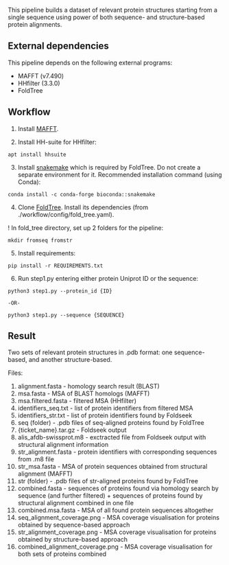 This pipeline builds a dataset of relevant protein structures starting from a single sequence using power of both sequence- and structure-based protein alignments.

## External dependencies
This pipeline depends on the following external programs:
- MAFFT (v7.490)
- HHfilter (3.3.0)
- FoldTree

## Workflow
1. Install [MAFFT](https://mafft.cbrc.jp/alignment/software/).

2. Install HH-suite for HHfilter:

```
apt install hhsuite

```

3. Install [snakemake](https://snakemake.readthedocs.io/en/stable/getting_started/installation.html) which is required by FoldTree. Do not create a separate environment for it. Recommended installation command (using Conda):

```
conda install -c conda-forge bioconda::snakemake
```

4. Clone [FoldTree](https://github.com/DessimozLab/fold_tree). Install its dependencies (from ./workflow/config/fold_tree.yaml).

! In fold_tree directory, set up 2 folders for the pipeline:
```
mkdir fromseq fromstr

```

5. Install requirements:

```
pip install -r REQUIREMENTS.txt
```

6. Run step1.py entering either protein Uniprot ID or the sequence:

```
python3 step1.py --protein_id {ID}

-OR-

python3 step1.py --sequence {SEQUENCE}

```
## Result
Two sets of relevant protein structures in .pdb format: one sequence-based, and  another structure-based. 

Files:
1. alignment.fasta - homology search result (BLAST)
2. msa.fasta - MSA of BLAST homologs (MAFFT)
3. msa.filtered.fasta - filtered MSA (HHfilter)
4. identifiers_seq.txt - list of protein identifiers from filtered MSA
5. identifiers_str.txt - list of protein identifiers found by Foldseek
6. seq (folder) - .pdb files of seq-aligned proteins found by FoldTree
7. {ticket_name}.tar.gz - Foldseek output
8. alis_afdb-swissprot.m8 - exctracted file from Foldseek output with structural alignment information
9. str_alignment.fasta - protein identifiers with corresponding sequences from .m8 file
10. str_msa.fasta - MSA of protein sequences obtained from structural alignment (MAFFT)
11. str (folder) - .pdb files of str-aligned proteins found by FoldTree
10. combined.fasta - sequences of proteins found via homology search by sequence (and further filtered) + sequences of proteins found by structural alignment combined in one file
11. combined.msa.fasta - MSA of all found protein sequences altogether
12. seq_alignment_coverage.png - MSA coverage visualisation for proteins obtained by sequence-based approach 
13. str_alignment_coverage.png - MSA coverage visualisation for proteins obtained by structure-based approach 
14. combined_alignment_coverage.png - MSA coverage visualisation for both sets of proteins combined

